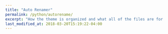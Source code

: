 ```yaml
---
title: "Auto Renamer"
permalink: /python/autorename/
excerpt: "How the theme is organized and what all of the files are for."
last_modified_at: 2018-03-20T15:19:22-04:00
---
```

